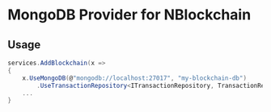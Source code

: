 # MongoDB Provider for NBlockchain


## Usage

```c#
services.AddBlockchain(x =>
{
    x.UseMongoDB(@"mongodb://localhost:27017", "my-blockchain-db")
        .UseTransactionRepository<ITransactionRepository, TransactionRepository>();
	...
}
```